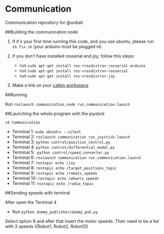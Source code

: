 # Communication
Communication repository for @unball


##Building the communication node

1. If it's your first time running this code, and you use ubuntu, please run `sh fix.sh` (your arduino must be plugged in)

2. If you don't have installed rosserial and joy, follow this steps:
	
	* run `sudo apt-get install ros-<rosdistro>-rosserial-arduino`
	* run `sudo apt-get install ros-<rosdistro>-rosserial`
	* run `sudo apt-get install ros-<rosdistro>-joy`


3. Make a link on your [catkin workspace](http://wiki.ros.org/catkin/Tutorials/create_a_workspace)


##Running

Run `roslaunch communication_node run_communication.launch`


##Launching the whole program with the joystick


`cd Communication`

* Terminal 1: `sudo xboxdrv --silent`
* Terminal 2: `roslaunch communication run_joystick.launch`
* Terminal 3: `python control/position_control.py`
* Terminal 4: `python control/differential_model.py`
* Terminal 5:  `python control/speed_converter.py`
* Terminal 6: `roslaunch communication run_communication.launch`
* Terminal 7: `rostopic echo /joy`
* Terminal 8: `rostopic echo /target_positions_topic`
* Terminal 9: `rostopic echo /robots_speeds`
* Terminal 10: `rostopic echo /wheels_speeds`
* Terminal 11: `rostopic echo /radio_topic`

##Sending speeds with terminal

After open the Terminal 4
* Run `python dummy_publisher/dummy_pub.py`

Select option 8 and after that insert the motor speeds. Their need to be a list with 3 speeds ([Robot1, Robot2, Robot3])

